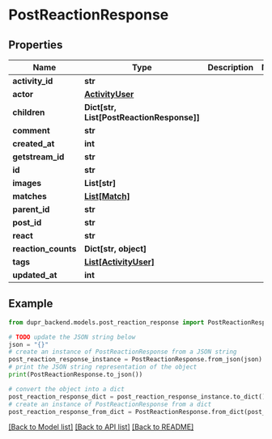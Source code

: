 # PostReactionResponse


## Properties

Name | Type | Description | Notes
------------ | ------------- | ------------- | -------------
**activity_id** | **str** |  | 
**actor** | [**ActivityUser**](ActivityUser.md) |  | 
**children** | **Dict[str, List[PostReactionResponse]]** |  | 
**comment** | **str** |  | 
**created_at** | **int** |  | 
**getstream_id** | **str** |  | 
**id** | **str** |  | 
**images** | **List[str]** |  | 
**matches** | [**List[Match]**](Match.md) |  | 
**parent_id** | **str** |  | 
**post_id** | **str** |  | 
**react** | **str** |  | 
**reaction_counts** | **Dict[str, object]** |  | 
**tags** | [**List[ActivityUser]**](ActivityUser.md) |  | 
**updated_at** | **int** |  | 

## Example

```python
from dupr_backend.models.post_reaction_response import PostReactionResponse

# TODO update the JSON string below
json = "{}"
# create an instance of PostReactionResponse from a JSON string
post_reaction_response_instance = PostReactionResponse.from_json(json)
# print the JSON string representation of the object
print(PostReactionResponse.to_json())

# convert the object into a dict
post_reaction_response_dict = post_reaction_response_instance.to_dict()
# create an instance of PostReactionResponse from a dict
post_reaction_response_from_dict = PostReactionResponse.from_dict(post_reaction_response_dict)
```
[[Back to Model list]](../README.md#documentation-for-models) [[Back to API list]](../README.md#documentation-for-api-endpoints) [[Back to README]](../README.md)


